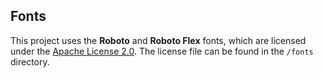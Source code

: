 ## Fonts
This project uses the **Roboto** and **Roboto Flex** fonts, which are licensed under the [Apache License 2.0](https://www.apache.org/licenses/LICENSE-2.0). The license file can be found in the `/fonts` directory.
